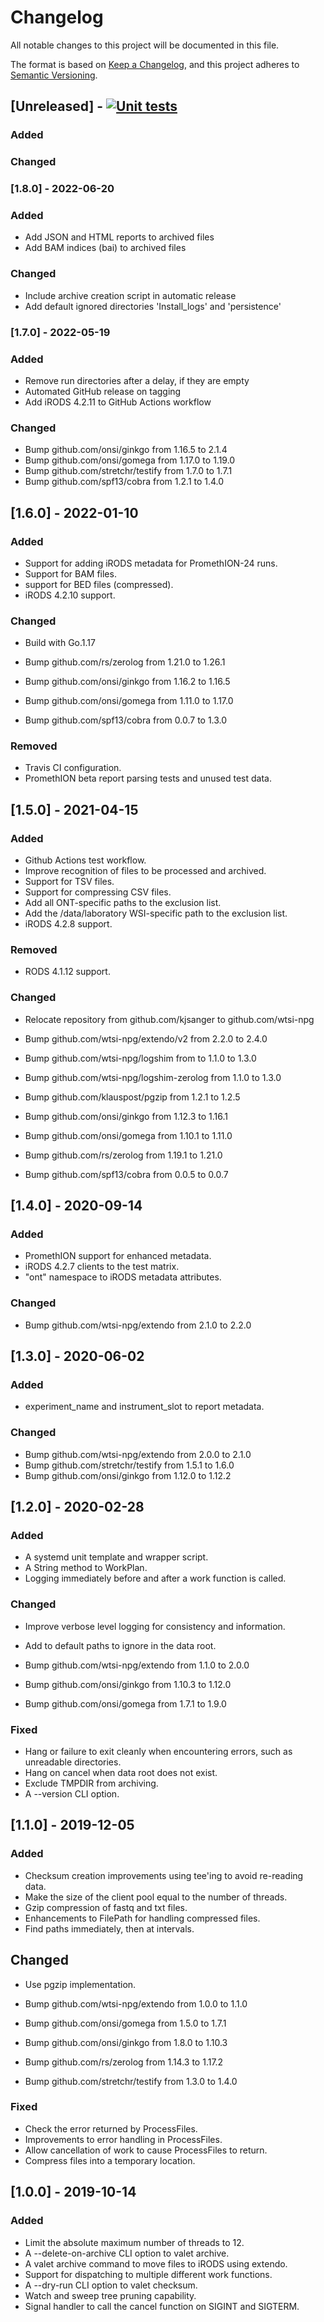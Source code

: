 # Changelog
All notable changes to this project will be documented in this file.

The format is based on [Keep a Changelog](https://keepachangelog.com/en/1.0.0/),
and this project adheres to [Semantic Versioning](https://semver.org/spec/v2.0.0.html).

## [Unreleased] - [![Unit tests](https://github.com/wtsi-npg/valet/actions/workflows/run-tests.yml/badge.svg)](https://github.com/wtsi-npg/valet/actions/workflows/run-tests.yml)

### Added

### Changed

### [1.8.0] - 2022-06-20

### Added

 - Add JSON and HTML reports to archived files
 - Add BAM indices (bai) to archived files

### Changed

 - Include archive creation script in automatic release
 - Add default ignored directories 'Install_logs' and 'persistence'

### [1.7.0] - 2022-05-19

### Added

- Remove run directories after a delay, if they are empty
- Automated GitHub release on tagging
- Add iRODS 4.2.11 to GitHub Actions workflow

### Changed

- Bump github.com/onsi/ginkgo from 1.16.5 to 2.1.4
- Bump github.com/onsi/gomega from 1.17.0 to 1.19.0
- Bump github.com/stretchr/testify from 1.7.0 to 1.7.1
- Bump github.com/spf13/cobra from 1.2.1 to 1.4.0

## [1.6.0] - 2022-01-10

### Added

- Support for adding iRODS metadata for PromethION-24 runs.
- Support for BAM files.
- support for BED files (compressed).
- iRODS 4.2.10 support.

### Changed

- Build with Go.1.17

- Bump github.com/rs/zerolog from 1.21.0 to 1.26.1
- Bump github.com/onsi/ginkgo from 1.16.2 to 1.16.5
- Bump github.com/onsi/gomega from 1.11.0 to 1.17.0
- Bump github.com/spf13/cobra from 0.0.7 to 1.3.0

### Removed

- Travis CI configuration.
- PromethION beta report parsing tests and unused test data.

## [1.5.0] - 2021-04-15

### Added

- Github Actions test workflow.
- Improve recognition of files to be processed and archived.
- Support for TSV files.
- Support for compressing CSV files.
- Add all ONT-specific paths to the exclusion list.
- Add the /data/laboratory WSI-specific path to the exclusion list.
- iRODS 4.2.8 support.

### Removed

- RODS 4.1.12 support.

### Changed

- Relocate repository from github.com/kjsanger to github.com/wtsi-npg

- Bump github.com/wtsi-npg/extendo/v2 from 2.2.0 to 2.4.0
- Bump github.com/wtsi-npg/logshim from to 1.1.0 to 1.3.0
- Bump github.com/wtsi-npg/logshim-zerolog from 1.1.0 to 1.3.0
- Bump github.com/klauspost/pgzip from 1.2.1 to 1.2.5
- Bump github.com/onsi/ginkgo from 1.12.3 to 1.16.1
- Bump github.com/onsi/gomega from 1.10.1 to 1.11.0
- Bump github.com/rs/zerolog from 1.19.1 to 1.21.0
- Bump github.com/spf13/cobra from 0.0.5 to 0.0.7

## [1.4.0] - 2020-09-14

### Added

- PromethION support for enhanced metadata.
- iRODS 4.2.7 clients to the test matrix.
- "ont" namespace to iRODS metadata attributes.

### Changed

- Bump github.com/wtsi-npg/extendo from 2.1.0 to 2.2.0

## [1.3.0] - 2020-06-02

### Added

- experiment_name and instrument_slot to report metadata.

### Changed

- Bump github.com/wtsi-npg/extendo from 2.0.0 to 2.1.0
- Bump github.com/stretchr/testify from 1.5.1 to 1.6.0
- Bump github.com/onsi/ginkgo from 1.12.0 to 1.12.2

## [1.2.0] - 2020-02-28

### Added

- A systemd unit template and wrapper script.
- A String method to WorkPlan.
- Logging immediately before and after a work function is called.

### Changed

- Improve verbose level logging for consistency and information.
- Add to default paths to ignore in the data root.

- Bump github.com/wtsi-npg/extendo from 1.1.0 to 2.0.0
- Bump github.com/onsi/ginkgo from 1.10.3 to 1.12.0
- Bump github.com/onsi/gomega from 1.7.1 to 1.9.0

### Fixed

- Hang or failure to exit cleanly when encountering errors, such as
  unreadable directories.
- Hang on cancel when data root does not exist.
- Exclude TMPDIR from archiving.
- A --version CLI option.

## [1.1.0] - 2019-12-05

### Added

- Checksum creation improvements using tee'ing to avoid re-reading data.
- Make the size of the client pool equal to the number of threads.
- Gzip compression of fastq and txt files.
- Enhancements to FilePath for handling compressed files.
- Find paths immediately, then at intervals.

## Changed

- Use pgzip implementation.

- Bump github.com/wtsi-npg/extendo from 1.0.0 to 1.1.0
- Bump github.com/onsi/gomega from 1.5.0 to 1.7.1
- Bump github.com/onsi/ginkgo from 1.8.0 to 1.10.3
- Bump github.com/rs/zerolog from 1.14.3 to 1.17.2
- Bump github.com/stretchr/testify from 1.3.0 to 1.4.0

### Fixed

- Check the error returned by ProcessFiles.
- Improvements to error handling in ProcessFiles.
- Allow cancellation of work to cause ProcessFiles to return.
- Compress files into a temporary location.


## [1.0.0] - 2019-10-14

### Added

- Limit the absolute maximum number of threads to 12.
- A --delete-on-archive CLI option to valet archive.
- A valet archive command to move files to iRODS using extendo.
- Support for dispatching to multiple different work functions.
- A --dry-run CLI option to valet checksum.
- Watch and sweep tree pruning capability.
- Signal handler to call the cancel function on SIGINT and SIGTERM.
